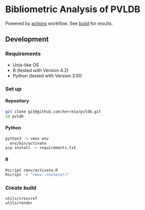# Bibliometric Analysis of PVLDB

Powered by [actions](https://github.com/herreio/pvldb/actions) workflow. See [build](https://herreio.github.io/pvldb/) for results.

## Development

### Requirements

- Unix-like OS
- R (tested with Version 4.2)
- Python (tested with Version 3.10)

### Set up

#### Repository

```sh
git clone git@github.com:herreio/pvldb.git
cd pvldb
```

#### Python

```sh
python3 -m venv env
. env/bin/activate
pip install -r requirements.txt
```

#### R

```sh
Rscript renv/activate.R
Rscript -e "renv::restore()"
```

### Create build

```sh
utils/crossref
utils/render
```
